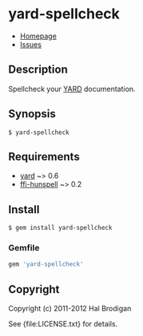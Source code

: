 # yard-spellcheck

* [Homepage](https://github.com/postmodern/yard-spellcheck)
* [Issues](https://github.com/postmodern/yard-spellcheck/issues)

## Description

Spellcheck your [YARD] documentation.

## Synopsis

```shell
$ yard-spellcheck
```

## Requirements

* [yard] ~> 0.6
* [ffi-hunspell] ~> 0.2

## Install

```shell
$ gem install yard-spellcheck
```

### Gemfile

```ruby
gem 'yard-spellcheck'
```

## Copyright

Copyright (c) 2011-2012 Hal Brodigan

See {file:LICENSE.txt} for details.

[YARD]: https://yardoc.org/
[yard]: https://github.com/lsegal/yard
[ffi-hunspell]: https://github.com/postmodern/ffi-hunspell#readme
